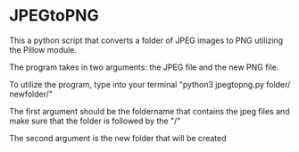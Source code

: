# JPEGtoPNG
This a python script that converts a folder of JPEG images to PNG utilizing the Pillow module. 

The program takes in two arguments: the JPEG file and the new PNG file.

To utilize the program, type into your terminal "python3 jpegtopng.py folder/ newfolder/"

The first argument should be the foldername that contains the jpeg files and make sure that the folder is followed by the "/"

The second argument is the new folder that will be created
